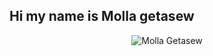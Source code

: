 ## Hi my name is Molla getasew
<p align="center"> <img src="https://github-readme-stats.vercel.app/api?username=molla2021&show_icons=true&theme=gotham" alt="Molla Getasew" />

